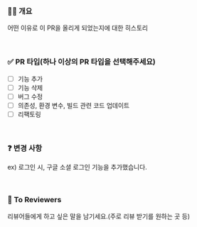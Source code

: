 ### ✍🏻 개요
어떤 이유로 이 PR을 올리게 되었는지에 대한 히스토리

<br>

### ✅ PR 타입(하나 이상의 PR 타입을 선택해주세요)
- [ ] 기능 추가
- [ ] 기능 삭제
- [ ] 버그 수정
- [ ] 의존성, 환경 변수, 빌드 관련 코드 업데이트
- [ ] 리팩토링

<br>

### ❓ 변경 사항
ex) 로그인 시, 구글 소셜 로그인 기능을 추가했습니다.

<br>

### 👥 To Reviewers
리뷰어들에게 하고 싶은 말을 남기세요.(주로 리뷰 받기를 원하는 곳 등)

